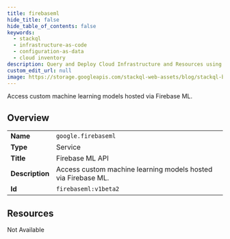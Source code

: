 ```yaml
---
title: firebaseml
hide_title: false
hide_table_of_contents: false
keywords:
  - stackql
  - infrastructure-as-code
  - configuration-as-data
  - cloud inventory
description: Query and Deploy Cloud Infrastructure and Resources using SQL
custom_edit_url: null
image: https://storage.googleapis.com/stackql-web-assets/blog/stackql-blog-post-featured-image.png
---
```

Access custom machine learning models hosted via Firebase ML.  
    

## Overview
<table><tbody>
<tr><td><b>Name</b></td><td><code>google.firebaseml</code></td></tr>
<tr><td><b>Type</b></td><td>Service</td></tr>
<tr><td><b>Title</b></td><td>Firebase ML API</td></tr>
<tr><td><b>Description</b></td><td>Access custom machine learning models hosted via Firebase ML.</td></tr>
<tr><td><b>Id</b></td><td><code>firebaseml:v1beta2</code></td></tr>
</tbody></table>

## Resources
<div class="row"><div class="providerDocColumn">Not Available</div></div>